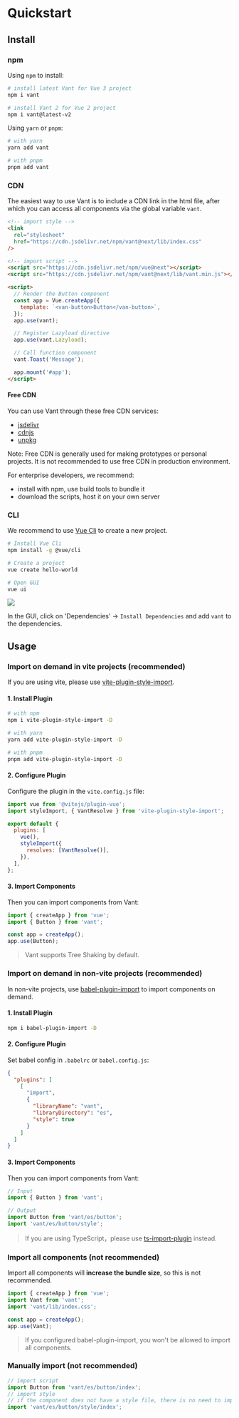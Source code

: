 # Quickstart

## Install

### npm

Using `npm` to install:

```bash
# install latest Vant for Vue 3 project
npm i vant

# install Vant 2 for Vue 2 project
npm i vant@latest-v2
```

Using `yarn` or `pnpm`:

```bash
# with yarn
yarn add vant

# with pnpm
pnpm add vant
```

### CDN

The easiest way to use Vant is to include a CDN link in the html file, after which you can access all components via the global variable `vant`.

```html
<!-- import style -->
<link
  rel="stylesheet"
  href="https://cdn.jsdelivr.net/npm/vant@next/lib/index.css"
/>

<!-- import script -->
<script src="https://cdn.jsdelivr.net/npm/vue@next"></script>
<script src="https://cdn.jsdelivr.net/npm/vant@next/lib/vant.min.js"></script>

<script>
  // Render the Button component
  const app = Vue.createApp({
    template: `<van-button>Button</van-button>`,
  });
  app.use(vant);

  // Register Lazyload directive
  app.use(vant.Lazyload);

  // Call function component
  vant.Toast('Message');

  app.mount('#app');
</script>
```

#### Free CDN

You can use Vant through these free CDN services:

- [jsdelivr](https://www.jsdelivr.com/package/npm/vant)
- [cdnjs](https://cdnjs.com/libraries/vant)
- [unpkg](https://unpkg.com/)

Note: Free CDN is generally used for making prototypes or personal projects. It is not recommended to use free CDN in production environment.

For enterprise developers, we recommend:

- install with npm, use build tools to bundle it
- download the scripts, host it on your own server

### CLI

We recommend to use [Vue Cli](https://cli.vuejs.org/) to create a new project.

```bash
# Install Vue Cli
npm install -g @vue/cli

# Create a project
vue create hello-world

# Open GUI
vue ui
```

![](https://img.yzcdn.cn/vant/vue-cli-demo-201809030812.png)

In the GUI, click on 'Dependencies' -> `Install Dependencies` and add `vant` to the dependencies.

## Usage

### Import on demand in vite projects (recommended)

If you are using vite, please use [vite-plugin-style-import](https://github.com/anncwb/vite-plugin-style-import).

#### 1. Install Plugin

```bash
# with npm
npm i vite-plugin-style-import -D

# with yarn
yarn add vite-plugin-style-import -D

# with pnpm
pnpm add vite-plugin-style-import -D
```

#### 2. Configure Plugin

Configure the plugin in the `vite.config.js` file:

```js
import vue from '@vitejs/plugin-vue';
import styleImport, { VantResolve } from 'vite-plugin-style-import';

export default {
  plugins: [
    vue(),
    styleImport({
      resolves: [VantResolve()],
    }),
  ],
};
```

#### 3. Import Components

Then you can import components from Vant:

```js
import { createApp } from 'vue';
import { Button } from 'vant';

const app = createApp();
app.use(Button);
```

> Vant supports Tree Shaking by default.

### Import on demand in non-vite projects (recommended)

In non-vite projects, use [babel-plugin-import](https://github.com/ant-design/babel-plugin-import) to import components on demand.

#### 1. Install Plugin

```bash
npm i babel-plugin-import -D
```

#### 2. Configure Plugin

Set babel config in `.babelrc` or `babel.config.js`:

```json
{
  "plugins": [
    [
      "import",
      {
        "libraryName": "vant",
        "libraryDirectory": "es",
        "style": true
      }
    ]
  ]
}
```

#### 3. Import Components

Then you can import components from Vant:

```js
// Input
import { Button } from 'vant';

// Output
import Button from 'vant/es/button';
import 'vant/es/button/style';
```

> If you are using TypeScript，please use [ts-import-plugin](https://github.com/Brooooooklyn/ts-import-plugin) instead.

### Import all components (not recommended)

Import all components will **increase the bundle size**, so this is not recommended.

```js
import { createApp } from 'vue';
import Vant from 'vant';
import 'vant/lib/index.css';

const app = createApp();
app.use(Vant);
```

> If you configured babel-plugin-import, you won't be allowed to import all components.

### Manually import (not recommended)

```js
// import script
import Button from 'vant/es/button/index';
// import style
// if the component does not have a style file, there is no need to import
import 'vant/es/button/style/index';
```
